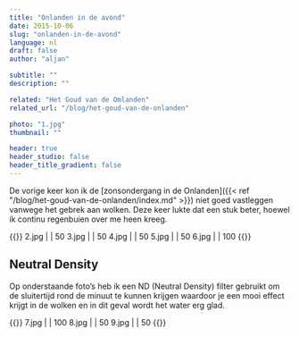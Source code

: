 ```yaml
---
title: "Onlanden in de avond"
date: 2015-10-06
slug: "onlanden-in-de-avond"
language: nl
draft: false
author: "aljan"

subtitle: ""
description: ""

related: "Het Goud van de Omlanden"
related_url: "/blog/het-goud-van-de-onlanden"

photo: "1.jpg"
thumbnail: ""

header: true
header_studio: false
header_title_gradient: false
---
```


De vorige keer kon ik de [zonsondergang in de Onlanden]({{< ref "/blog/het-goud-van-de-onlanden/index.md" >}}) niet goed vastleggen vanwege het gebrek aan wolken. Deze keer lukte dat een stuk beter, hoewel ik continu regenbuien over me heen kreeg.

{{<photos>}}
2.jpg |  | 50
3.jpg |  | 50
4.jpg |  | 50
5.jpg |  | 50
6.jpg |  | 100
{{</photos>}}

## Neutral Density
Op onderstaande foto’s heb ik een ND (Neutral Density) filter gebruikt om de sluitertijd rond de minuut te kunnen krijgen waardoor je een mooi effect krijgt in de wolken en in dit geval wordt het water erg glad.

{{<photos footnote="Alle foto’s zijn geschoten met de Canon 6D met de Canon 25mm F2.8 IS USM." >}}
7.jpg |  | 100
8.jpg |  | 50
9.jpg |  | 50
{{</photos>}}

